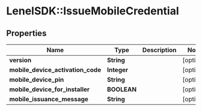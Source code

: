 # LenelSDK::IssueMobileCredential

## Properties
Name | Type | Description | Notes
------------ | ------------- | ------------- | -------------
**version** | **String** |  | [optional] 
**mobile_device_activation_code** | **Integer** |  | [optional] 
**mobile_device_pin** | **String** |  | [optional] 
**mobile_device_for_installer** | **BOOLEAN** |  | [optional] 
**mobile_issuance_message** | **String** |  | [optional] 


